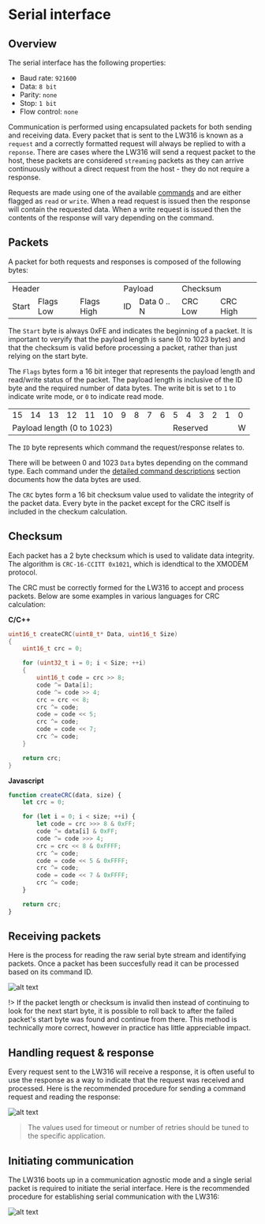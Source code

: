 # Serial interface

## Overview

The serial interface has the following properties:
- Baud rate: `921600`
- Data: `8 bit`
- Parity: `none`
- Stop: `1 bit`
- Flow control: `none`

Communication is performed using encapsulated packets for both sending and receiving data. Every packet that is sent to the LW316 is known as a `request` and a correctly formatted request will always be replied to with a `reponse`. There are cases where the LW316 will send a request packet to the host, these packets are considered `streaming` packets as they can arrive continuously without a direct request from the host - they do not require a response.

Requests are made using one of the available [commands](commands.md) and are either flagged as `read` or `write`. When a read request is issued then the response will contain the requested data. When a write request is issued then the contents of the response will vary depending on the command.

## Packets

A packet for both requests and responses is composed of the following bytes:

<table>
    <tr>
        <td colspan="3">Header</td>
        <td colspan="2">Payload</td>
        <td colspan="2">Checksum</td>
    </tr>
    <tr>
        <td>Start</td>
        <td>Flags Low</td>
        <td>Flags High</td>
        <td>ID</td>
        <td>Data 0 .. N</td>
        <td>CRC Low</td>
        <td>CRC High</td>
    </tr>
</table>

The `Start` byte is always 0xFE and indicates the beginning of a packet. It is important to veryify that the payload length is sane (0 to 1023 bytes) and that the checksum is valid before processing a packet, rather than just relying on the start byte.

The `Flags` bytes form a 16 bit integer that represents the payload length and read/write status of the packet. The payload length is inclusive of the ID byte and the required number of data bytes. The write bit is set to `1` to indicate write mode, or `0` to indicate read mode.

<table>
    <tr>
        <td>15</td><td>14</td><td>13</td><td>12</td><td>11</td><td>10</td><td>9</td><td>8</td><td>7</td><td>6</td><td>5</td><td>4</td><td>3</td><td>2</td><td>1</td><td>0</td>
    </tr>
    <tr>
        <td colspan="10">Payload length (0 to 1023)</td>
        <td colspan="5">Reserved</td>
        <td>W</td>
    </tr>
</table>

The `ID` byte represents which command the request/response relates to.

There will be between 0 and 1023 `Data` bytes depending on the command type. Each command under the [detailed command descriptions](command_detail.md) section documents how the data bytes are used.

The `CRC` bytes form a 16 bit checksum value used to validate the integrity of the packet data. Every byte in the packet except for the CRC itself is included in the checkum calculation.

## Checksum
Each packet has a 2 byte checksum which is used to validate data integrity. The algorithm is `CRC-16-CCITT 0x1021`, which is idendtical to the XMODEM protocol.

The CRC must be correctly formed for the LW316 to accept and process packets. Below are some examples in various languages for CRC calculation:

**C/C++**
```c
uint16_t createCRC(uint8_t* Data, uint16_t Size)
{
    uint16_t crc = 0;

    for (uint32_t i = 0; i < Size; ++i)
    {
        uint16_t code = crc >> 8;
        code ^= Data[i];
        code ^= code >> 4;
        crc = crc << 8;
        crc ^= code;
        code = code << 5;
        crc ^= code;
        code = code << 7;
        crc ^= code;
    }

    return crc;
}
```

**Javascript**
```javascript
function createCRC(data, size) {
    let crc = 0;

    for (let i = 0; i < size; ++i) {
        let code = crc >>> 8 & 0xFF;
        code ^= data[i] & 0xFF;
        code ^= code >>> 4;
        crc = crc << 8 & 0xFFFF;
        crc ^= code;
        code = code << 5 & 0xFFFF;
        crc ^= code;
        code = code << 7 & 0xFFFF;
        crc ^= code;
    }

    return crc;
}
```
## Receiving packets

Here is the process for reading the raw serial byte stream and identifying packets. Once a packet has been succesfully read it can be processed based on its command ID.

![alt text](images/packet_reading.png "Request/response flowchart")

!> If the packet length or checksum is invalid then instead of continuing to look for the next start byte, it is possible to roll back to after the failed packet's start byte was found and continue from there. This method is technically more correct, however in practice has little appreciable impact.

## Handling request & response

Every request sent to the LW316 will receive a response, it is often useful to use the response as a way to indicate that the request was received and processed.
Here is the recommended procedure for sending a command request and reading the response:

![alt text](images/serial_request_response_flow.png "Request/response flowchart")

> The values used for timeout or number of retries should be tuned to the specific application.

## Initiating communication

The LW316 boots up in a communication agnostic mode and a single serial packet is required to initiate the serial interface. Here is the recommended procedure for establishing serial communication with the LW316:

![alt text](images/initiate_serial.png "Initiate flowchart")